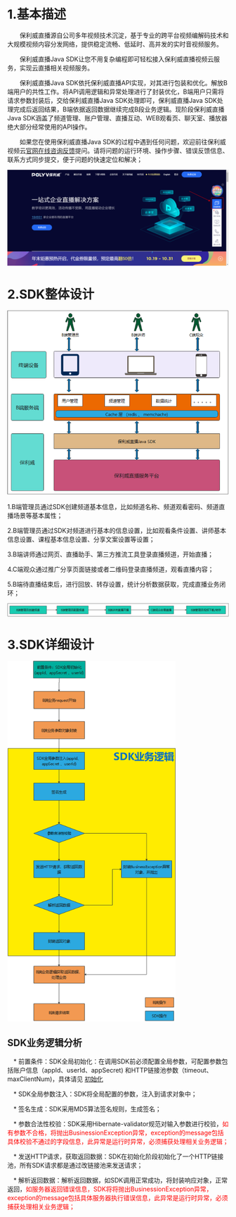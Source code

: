 # 1.基本描述

&emsp;&emsp;保利威直播源自公司多年视频技术沉淀，基于专业的跨平台视频编解码技术和大规模视频内容分发网络，提供稳定流畅、低延时、高并发的实时音视频服务。

&emsp;&emsp;保利威直播Java SDK让您不用复杂编程即可轻松接入保利威直播视频云服务，实现云直播相关视频服务。

&emsp;&emsp;保利威直播Java SDK依托保利威直播API实现，对其进行包装和优化。解放B端用户的共性工作。将API调用逻辑和异常处理进行了封装优化，B端用户只需将请求参数封装后，交给保利威直播Java SDK处理即可，保利威直播Java SDK处理完成后返回结果，B端依据返回数据继续完成B段业务逻辑。现阶段保利威直播Java SDK涵盖了频道管理、账户管理、直播互动、WEB观看页、聊天室、播放器 绝大部分经常使用的API操作。

&emsp;&emsp;如果您在使用保利威直播Java SDK的过程中遇到任何问题，欢迎前往保利威视频云[官网在线咨询反馈](https://www.polyv.net/)提问。请将问题的运行环境、操作步骤、错误反馈信息、联系方式同步提交，便于问题的快速定位和解决； 

<img src="../img/image-20201022183926158.png" alt="image-20201022183926158" style="zoom: 67%;" />

# 2.SDK整体设计

<img src="../img/image-20201023100552660.png" alt="image-20201023100552660" style="zoom: 80%;" />

1.B端管理员通过SDK创建频道基本信息，比如频道名称、频道观看密码、频道直播场景等基本属性；

2.B端管理员通过SDK对频道进行基本的信息设置，比如观看条件设置、讲师基本信息设置、课程基本信息设置、分享文案设置等设置；

3.B端讲师通过网页、直播助手、第三方推流工具登录直播频道，开始直播；

4.C端观众通过推广分享页面链接或者二维码登录直播频道，观看直播内容；

5.B端待直播结束后，进行回放、转存设置，统计分析数据获取，完成直播业务闭环； 

![image-20201023101248786](../img/image-20201023101248786.png)

# 3.SDK详细设计

<img src="../img/image-20201023105514125.png" alt="image-20201023105514125" style="zoom:80%;" />

## SDK业务逻辑分析

&emsp;* 前置条件：SDK全局初始化：在调用SDK前必须配置全局参数，可配置参数包括账户信息（appId、userId、appSecret) 和HTTP链接池参数（timeout、maxClientNum)，具体请见 [初始化](/quick_start?id=_2初始化系统)

&emsp;* SDK全局参数注入：SDK将全局配置的参数，注入到请求对象中；

&emsp;* 签名生成：SDK采用MD5算法签名规则，生成签名；

&emsp;* 参数合法性校验：SDK采用Hibernate-validator规范对输入参数进行校验，<font color=#FF0000 >如有参数不合格，将抛出BusinessionException异常，exception的message包括具体校验不通过的字段信息，此异常是运行时异常，必须捕获处理相关业务逻辑；</font>

&emsp;* 发送HTTP请求，获取返回数据：SDK在初始化阶段初始化了一个HTTP链接池，所有SDK请求都是通过改链接池来发送请求；

&emsp;* 解析返回数据：解析返回数据，如SDK调用正常成功，将封装响应对象，正常返回，<font color=#FF0000 >如服务器返回错误信息，SDK将将抛出BusinessionException异常，exception的message包括具体服务器执行错误信息，此异常是运行时异常，必须捕获处理相关业务逻辑；</font>

  













